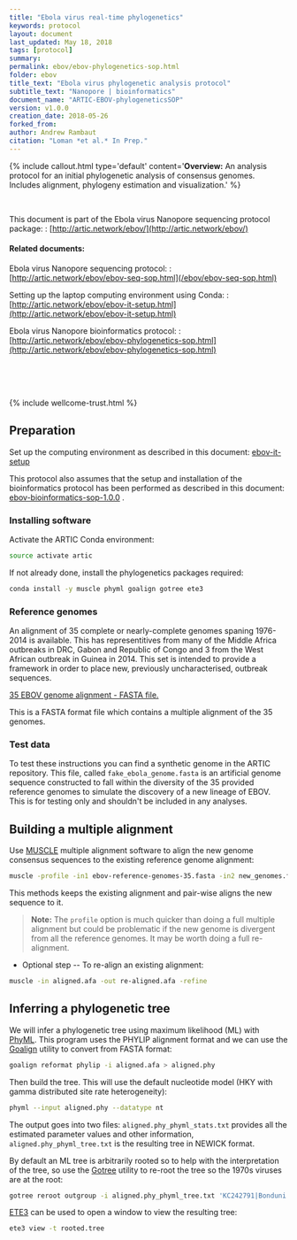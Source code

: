 ```yaml
---
title: "Ebola virus real-time phylogenetics"
keywords: protocol
layout: document
last_updated: May 18, 2018
tags: [protocol]
summary:
permalink: ebov/ebov-phylogenetics-sop.html
folder: ebov
title_text: "Ebola virus phylogenetic analysis protocol"
subtitle_text: "Nanopore | bioinformatics"
document_name: "ARTIC-EBOV-phylogeneticsSOP"
version: v1.0.0
creation_date: 2018-05-26
forked_from: 
author: Andrew Rambaut
citation: "Loman *et al.* In Prep."
---
```


{% include callout.html
type='default'
content='**Overview:** An analysis protocol for an initial phylogenetic analysis of consensus genomes. Includes alignment, phylogeny estimation and visualization.'
%}

<br />

This document is part of the Ebola virus Nanopore sequencing protocol package:
: [http://artic.network/ebov/](http://artic.network/ebov/)

#### Related documents:

Ebola virus Nanopore sequencing protocol:
: [http://artic.network/ebov/ebov-seq-sop.html](/ebov/ebov-seq-sop.html)

Setting up the laptop computing environment using Conda:
: [http://artic.network/ebov/ebov-it-setup.html](http://artic.network/ebov/ebov-it-setup.html)

Ebola virus Nanopore bioinformatics protocol:
: [http://artic.network/ebov/ebov-phylogenetics-sop.html](http://artic.network/ebov/ebov-phylogenetics-sop.html)

<br /><br /><br />

{% include wellcome-trust.html %}

<div class="pagebreak"> </div>

## Preparation

Set up the computing environment as described in this document: [ebov-it-setup](ebov-it-setup.html)

This protocol also assumes that the setup and installation of the bioinformatics protocol has been performed as described in this document: [ebov-bioinformatics-sop-1.0.0](ebov-bioinformatics-sop.html) .

### Installing software

Activate the ARTIC Conda environment:

```bash
source activate artic
```

If not already done, install the phylogenetics packages required:

```bash
conda install -y muscle phyml goalign gotree ete3
```

### Reference genomes

An alignment of 35 complete or nearly-complete genomes spaning 1976-2014 is available. This has representitives from many of the Middle Africa outbreaks in DRC, Gabon and Republic of Congo and 3 from the West African outbreak in Guinea in 2014. This set is intended to provide a framework in order to place new, previously uncharacterised, outbreak sequences.

[35 EBOV genome alignment - FASTA file.](https://github.com/artic-network/ebov/blob/master/reference_genomes/ebov-reference-genomes-35.fasta)

This is a FASTA format file which contains a multiple alignment of the 35 genomes. 

### Test data

To test these instructions you can find a synthetic genome in the ARTIC repository. This file, called `fake_ebola_genome.fasta` is an artificial genome sequence constructed to fall within the diversity of the 35 provided reference genomes to simulate the discovery of a new lineage of EBOV. This is for testing only and shouldn't be included in any analyses.  

## Building a multiple alignment

Use [MUSCLE](http://www.drive5.com/muscle/) multiple alignment software to align the new genome consensus sequences to the existing reference genome alignment:

```bash
muscle -profile -in1 ebov-reference-genomes-35.fasta -in2 new_genomes.fasta -fastaout aligned.afa
```

This methods keeps the existing alignment and pair-wise aligns the new sequence to it.   

> **Note:** The `profile` option is much quicker than doing a full multiple alignment but could be problematic if the new genome is divergent from all the reference genomes. It may be worth doing a full re-alignment.
 
- Optional step -- To re-align an existing alignment:
```bash
muscle -in aligned.afa -out re-aligned.afa -refine
```

## Inferring a phylogenetic tree

We will infer a phylogenetic tree using maximum likelihood (ML) with [PhyML](http://www.atgc-montpellier.fr/phyml/). This program uses the PHYLIP alignment format and we can use the [Goalign](https://github.com/fredericlemoine/goalign) utility to convert from FASTA format:
 
```bash
goalign reformat phylip -i aligned.afa > aligned.phy
```

Then build the tree. This will use the default nucleotide model (HKY with gamma distributed site rate heterogeneity):

```bash
phyml --input aligned.phy --datatype nt
```
   
The output goes into two files: `aligned.phy_phyml_stats.txt` provides all the estimated parameter values and other information, `aligned.phy_phyml_tree.txt` is the resulting tree in NEWICK format. 

By default an ML tree is arbitrarily rooted so to help with the interpretation of the tree, so use the [Gotree](https://github.com/fredericlemoine/gotree) utility to re-root the tree so the 1970s viruses are at the root:

```bash
gotree reroot outgroup -i aligned.phy_phyml_tree.txt 'KC242791|Bonduni|DRC|1977-06' 'KC242801|deRoover|DRC|1976' 'KM655246|Yambuku-Ecran|DRC|1976' > rooted.tree
```

[ETE3](http://etetoolkit.org/documentation/tools/) can be used to open a window to view the resulting tree:

```bash
ete3 view -t rooted.tree
```

